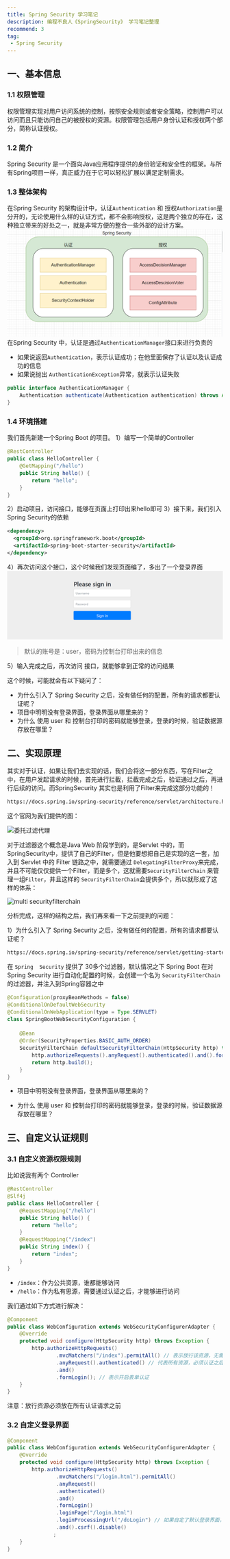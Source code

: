 ```yaml
---
title: Spring Security 学习笔记
description: 编程不良人《SpringSecurity》 学习笔记整理
recommend: 3
tag:
 - Spring Security
---
```


## 一、基本信息

### 1.1 权限管理
权限管理实现对用户访问系统的控制，按照安全规则或者安全策略，控制用户可以访问而且只能访问自己的被授权的资源。权限管理包括用户身份认证和授权两个部分，简称认证授权。
### 1.2 简介
Spring Security 是一个面向Java应用程序提供的身份验证和安全性的框架。与所有Spring项目一样，真正威力在于它可以轻松扩展以满足定制需求。
### 1.3 整体架构
在Spring Security 的架构设计中，认证`Authentication` 和 授权`Authorization`是分开的，无论使用什么样的认证方式，都不会影响授权，这是两个独立的存在，这种独立带来的好处之一，就是非常方便的整合一些外部的设计方案。
![image.png](img/1655122508440-56916d86-3c2d-42a8-a1af-e47070f42ee8.png)
在Spring Security 中，认证是通过`AuthenticationManager`接口来进行负责的

- 如果说返回`Authentication`，表示认证成功；在他里面保存了认证以及认证成功的信息
- 如果说抛出 `AuthenticationException`异常，就表示认证失败
```java
public interface AuthenticationManager {
    Authentication authenticate(Authentication authentication) throws AuthenticationException;
}
```
### 1.4 环境搭建
我们首先新建一个Spring Boot 的项目。
1）编写一个简单的Controller
```java
@RestController
public class HelloController {
    @GetMapping("/hello")
    public String hello() {
        return "hello";
    }
}
```
2）启动项目，访问接口，能够在页面上打印出来hello即可
3）接下来，我们引入Spring Security的依赖
```xml
<dependency>
  <groupId>org.springframework.boot</groupId>
  <artifactId>spring-boot-starter-security</artifactId>
</dependency>
```
4）再次访问这个接口，这个时候我们发现页面编了，多出了一个登录界面
![image.png](img/1690609996106-aef9c439-25d9-4b33-be7c-90eb0a648d92.png)

> 默认的账号是：user，密码为控制台打印出来的信息

5）输入完成之后，再次访问 接口，就能够拿到正常的访问结果

这个时候，可能就会有以下疑问了：

- 为什么引入了 Spring Security 之后，没有做任何的配置，所有的请求都要认证呢？
- 项目中明明没有登录界面，登录界面从哪里来的？
- 为什么 使用 user 和 控制台打印的密码就能够登录，登录的时候，验证数据源存放在哪里？

## 二、实现原理

其实对于认证，如果让我们去实现的话，我们会将这一部分东西，写在Filter之中，在用户发起请求的时候，首先进行拦截，拦截完成之后，验证通过之后，再进行后续的访问。而SpringSecurity 其实也是利用了Filter来完成这部分功能的！

```markdown
https://docs.spring.io/spring-security/reference/servlet/architecture.html
```

这个官网为我们提供的图：

![委托过滤代理](img/delegatingfilterproxy.png)

对于过滤器这个概念是Java Web 阶段学到的，是Servlet 中的，而SpringSecurity中，提供了自己的Filter，但是他要想把自己是实现的这一套，加入到 Servlet 中的 Filter 链路之中，就需要通过 `DelegatingFilterProxy`来完成，并且不可能仅仅提供一个Filter，而是多个，这就需要`SecurityFilterChain` 来管理一组`Filter`，并且这样的 `SecurityFilterChain`会提供多个，所以就形成了这样的体系：

![multi securityfilterchain](img/multi-securityfilterchain.png)

分析完成，这样的结构之后，我们再来看一下之前提到的问题：

1）为什么引入了 Spring Security 之后，没有做任何的配置，所有的请求都要认证呢？

```markdown
https://docs.spring.io/spring-security/reference/servlet/getting-started.html
```

在 `Spring  Security` 提供了 30多个过滤器，默认情况之下 Spring Boot 在对 Spring Security 进行自动化配置的时候，会创建一个名为 `SecurityFilterChain`的过滤器，并注入到Spring容器之中

```java
@Configuration(proxyBeanMethods = false)
@ConditionalOnDefaultWebSecurity
@ConditionalOnWebApplication(type = Type.SERVLET)
class SpringBootWebSecurityConfiguration {

	@Bean
	@Order(SecurityProperties.BASIC_AUTH_ORDER)
	SecurityFilterChain defaultSecurityFilterChain(HttpSecurity http) throws Exception {
		http.authorizeRequests().anyRequest().authenticated().and().formLogin().and().httpBasic();
		return http.build();
	}
}
```

- 项目中明明没有登录界面，登录界面从哪里来的？



- 为什么 使用 user 和 控制台打印的密码就能够登录，登录的时候，验证数据源存放在哪里？

## 三、自定义认证规则

### 3.1 自定义资源权限规则

比如说我有两个 Controller

```java
@RestController
@Slf4j
public class HelloController {
    @RequestMapping("/hello")
    public String hello() {
        return "hello";
    }
    @RequestMapping("/index")
    public String index() {
        return "index";
    }
}
```

- `/index`：作为公共资源，谁都能够访问
- `/hello`：作为私有思源，需要通过认证之后，才能够进行访问 

我们通过如下方式进行解决：

```java
@Component
public class WebConfiguration extends WebSecurityConfigurerAdapter {
    @Override
    protected void configure(HttpSecurity http) throws Exception {
        http.authorizeHttpRequests()
                .mvcMatchers("/index").permitAll() // 表示放行该资源，无需认证和授权可以直接访问
                .anyRequest().authenticated() // 代表所有资源，必须认证之后才能够访问
                .and()
                .formLogin(); // 表示开启表单认证
    }
}
```

注意：放行资源必须放在所有认证请求之前

### 3.2 自定义登录界面



```java
@Component
public class WebConfiguration extends WebSecurityConfigurerAdapter {
    @Override
    protected void configure(HttpSecurity http) throws Exception {
        http.authorizeHttpRequests()
                .mvcMatchers("/login.html").permitAll()
                .anyRequest()
                .authenticated()
                .and()
                .formLogin()
                .loginPage("/login.html")
                .loginProcessingUrl("/doLogin") // 如果自定了默认登录界面，必须指定登录的URL
                .and().csrf().disable()
               ;
    }
}
```





